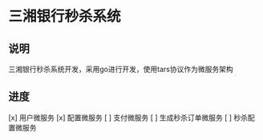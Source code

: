 # 三湘银行秒杀系统
## 说明
三湘银行秒杀系统开发，采用go进行开发，使用tars协议作为微服务架构
## 进度
[x] 用户微服务
[x] 配置微服务
[ ] 支付微服务
[ ] 生成秒杀订单微服务
[ ] 秒杀配置微服务